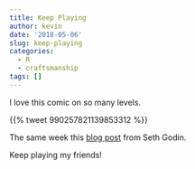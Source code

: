 ```yaml
---
title: Keep Playing
author: kevin
date: '2018-05-06'
slug: keep-playing
categories:
  - R
  - craftsmanship
tags: []
---
```



I love this comic on so many levels.

<!--html_preserve-->{{% tweet 990257821139853312 %}}<!--/html_preserve-->


The same week this [blog post](http://sethgodin.typepad.com/seths_blog/2018/04/the-moment-of-maximum-leverage.html) from Seth Godin. 

Keep playing my friends!




